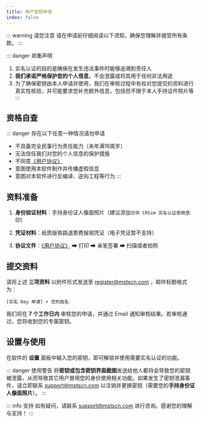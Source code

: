 ```yaml
---
title: 用户密钥申请
index: false
---
```


::: warning 请您注意
请在申请前仔细阅读以下须知，确保您理解并接受所有条款。
:::

::: danger 郑重声明
1. 实名认证的目的是确保在发生违法事件时能够追溯到责任人  
2. **我们承诺严格保护您的个人信息**，不会泄露或将其用于任何非法用途  
3. 为了确保密钥由本人申请并使用，我们在审核过程中有权对您提交的资料进行真实性核验，并可能要求您补充额外信息，包括但不限于本人手持证件照片等
:::

## 资格自查

::: danger 存在以下任意一种情况请勿申请
-  不具备完全民事行为责任能力（未年满16周岁）
-  无法信任我们对您的个人信息的保护措施
-  不同意[《用户协议》][]  
-  意图使用本软件制作并传播虚假信息
-  意图对本软件进行反编译、逆向工程等行为
:::

## 资料准备

1. **身份验证材料**：手持身份证人像面照片（建议添加`仅供 CRSim 实名认证使用`水印）
   
2. **凭证材料**：纸质版铁路退票费报销凭证（电子凭证暂不支持）

3. **协议文件**：[《用户协议》][] ➡ 打印 ➡ 亲笔签署 ➡ 扫描或者拍照

## 提交资料

请将上述 **三项资料** 以附件形式发送至 [register@mstscn.com](mailto:register@mstscn.com) ，邮件标题格式为：

`[实名 Key 申请] + 您的姓名`

我们将在 **7 个工作日内** 审核您的申请，并通过 Email 通知审核结果。若审核通过，您将收到您的专属密钥。

## 设置与使用

在软件的 **设置** 面板中输入您的密钥，即可解锁并使用需要实名认证的功能。

::: danger 使用警告
将**密钥或包含密钥界面截图**发送给他人都将会导致您的密钥被泄露，从而导致其它用户冒用您的身份使用相关功能。如果发生了密钥泄漏事件，请立即联系 [support@mstscn.com](mailto:support@mstscn.com) 以注销并更换密钥（需要您的**手持身份证人像面照片**）。
:::

::: info 支持
如有疑问，请联系 [support@mstscn.com](mailto:support@mstscn.com) 进行咨询。感谢您的理解与支持！
:::

[《用户协议》]: http://47.122.74.193/CRSim/Key/%E7%94%A8%E6%88%B7%E5%8D%8F%E8%AE%AE.pdf